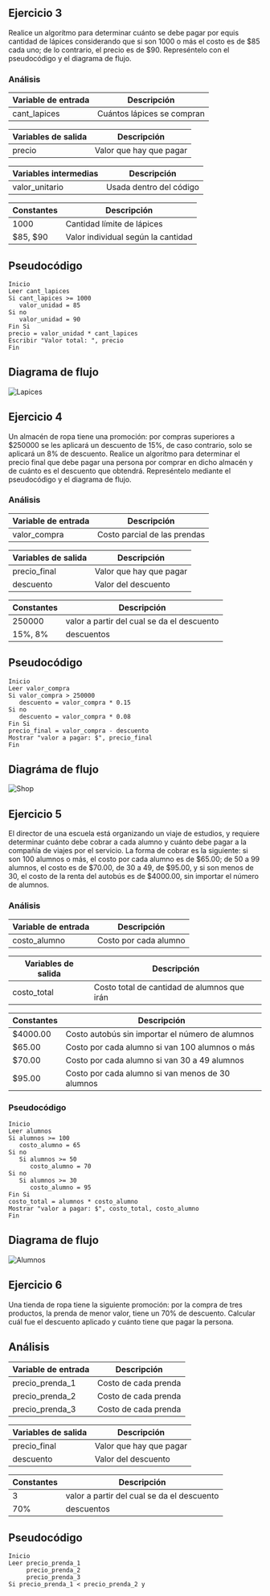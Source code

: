 ## Ejercicio 3

Realice un algorítmo para determinar cuánto se debe pagar por equis cantidad de lápices considerando que si son 1000 o más el costo es de $85 cada uno; de lo contrario, el precio es de $90. Represéntelo con el pseudocódigo y el diagrama de flujo.

### Análisis

| Variable de entrada | Descripción |
|---------------------|-------------|
| cant_lapices | Cuántos lápices se compran|

| Variables de salida | Descripción |
|---------------------|-------------|
| precio | Valor que hay que pagar |

| Variables intermedias | Descripción |
|-----------------------|------------|
| valor_unitario | Usada dentro del código |

| Constantes | Descripción |
|------------|-------------|
| 1000 | Cantidad límite de lápices |
| $85, $90 | Valor individual según la cantidad |

## Pseudocódigo

```
Inicio
Leer cant_lapices
Si cant_lapices >= 1000
   valor_unidad = 85
Si no
   valor_unidad = 90
Fin Si
precio = valor_unidad * cant_lapices
Escribir "Valor total: ", precio
Fin
```

## Diagrama de flujo
![Lapices](Diagra_lapiz.png)

## Ejercicio 4

Un almacén de ropa tiene una promoción: por compras superiores a $250000 se les aplicará un descuento de 15%, de caso contrario, solo se aplicará un 8% de descuento. Realice un algorítmo para determinar el precio final que debe pagar una persona por comprar en dicho almacén y de cuánto es el descuento que obtendrá. Represéntelo mediante el pseudocódigo y el diagrama de flujo.

### Análisis

| Variable de entrada | Descripción |
|---------------------|-------------|
| valor_compra | Costo parcial de las prendas |

| Variables de salida | Descripción |
|---------------------|-------------|
| precio_final | Valor que hay que pagar |
|descuento     | Valor del descuento |

| Constantes | Descripción |
|------------|-------------|
| 250000 | valor a partir del cual se da el descuento |
| 15%, 8% | descuentos |

## Pseudocódigo

```
Inicio
Leer valor_compra
Si valor_compra > 250000
   descuento = valor_compra * 0.15
Si no
   descuento = valor_compra * 0.08
Fin Si
precio_final = valor_compra - descuento
Mostrar "valor a pagar: $", precio_final
Fin
```

## Diagráma de flujo
![Shop](Shop.png)

## Ejercicio 5

El director de una escuela está organizando un viaje de estudios, y requiere determinar cuánto debe cobrar a cada alumno y cuánto debe pagar a la compañía de viajes por el servicio. La forma de cobrar es la siguiente: si son 100 alumnos o más, el costo por cada alumno es de $65.00; de 50 a 99 alumnos, el costo es de $70.00, de 30 a 49, de $95.00, y si son menos de 30, el costo de la renta del autobús es de $4000.00, sin importar el número de alumnos.

### Análisis

| Variable de entrada | Descripción |
|---------------------|-------------|
| costo_alumno | Costo por cada alumno|

| Variables de salida | Descripción |
|---------------------|-------------|
| costo_total | Costo total de cantidad de alumnos que irán |

| Constantes | Descripción |
|------------|-------------|
| $4000.00 | Costo autobús sin importar el número de alumnos |
| $65.00 | Costo por cada alumno si van 100 alumnos o más |
| $70.00 | Costo por cada alumno si van 30 a 49 alumnos |
| $95.00 | Costo por cada alumno si van menos de 30 alumnos | |

### Pseudocódigo

```
Inicio
Leer alumnos
Si alumnos >= 100
   costo_alumno = 65
Si no
   Si alumnos >= 50
      costo_alumno = 70
Si no
   Si alumnos >= 30
      costo_alumno = 95
Fin Si
costo_total = alumnos * costo_alumno
Mostrar "valor a pagar: $", costo_total, costo_alumno
Fin
``` 

## Diagrama de flujo
![Alumnos](Diagra_alumn.png)

## Ejercicio 6

Una tienda de ropa tiene la siguiente promoción: por la compra de tres productos, la prenda de menor valor, tiene un 70% de descuento.
Calcular cuál fue el descuento aplicado y cuánto tiene que pagar la persona.

## Análisis

| Variable de entrada | Descripción |
|---------------------|-------------|
| precio_prenda_1 | Costo de cada prenda |
| precio_prenda_2 | Costo de cada prenda |
| precio_prenda_3 | Costo de cada prenda |

| Variables de salida | Descripción |
|---------------------|-------------|
| precio_final | Valor que hay que pagar |
|descuento     | Valor del descuento |

| Constantes | Descripción |
|------------|-------------|
| 3 | valor a partir del cual se da el descuento |
| 70% | descuentos |

## Pseudocódigo

```
Inicio
Leer precio_prenda_1
     precio_prenda_2
     precio_prenda_3
Si precio_prenda_1 < precio_prenda_2 y 
